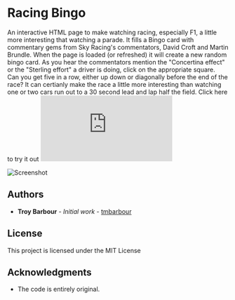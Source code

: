 # Racing Bingo
An interactive HTML page to make watching racing, especially F1, a little more interesting that watching a parade. It fills a Bingo card with commentary gems from Sky Racing's commentators, David Croft and Martin Brundle.
When the page is loaded (or refreshed) it will create a new random bingo card. As you hear the commentators mention the "Concertina effect" or the "Sterling effort" a driver is doing, click on the appropriate square. Can you get five in a row, either up down or diagonally before the end of the race? It can certianly make the race a little more interesting than watching one or two cars run out to a 30 second lead and lap half the field.
Click here to try it out ![Racing Bingo](https://rawgit.com/tmbarbour/RacingBingo/master/index.html)

![Screenshot](https://github.com/tmbarbour/RacingBingo/blob/master/images/F1-BingoCard.png)

## Authors

* **Troy Barbour** - *Initial work* - [tmbarbour](https://github.com/tmbarbour)

## License

This project is licensed under the MIT License 

## Acknowledgments

* The code is entirely original.  
